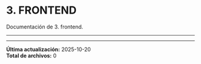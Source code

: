 # 3. FRONTEND

Documentación de 3. frontend.

---

---

**Última actualización:** 2025-10-20  
**Total de archivos:** 0
